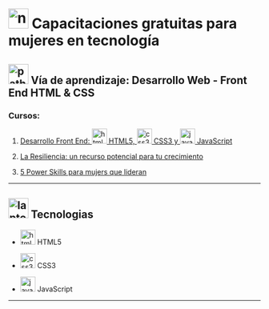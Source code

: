 # <img width="40" height="40" src="https://img.icons8.com/external-flatart-icons-flat-flatarticons/64/external-note-pad-user-interface-flatart-icons-flat-flatarticons.png" alt="note pad"/> Capacitaciones gratuitas para mujeres en tecnología

## <img width="40" height="40" src="https://img.icons8.com/clouds/40/path.png" alt="path"/> Vía de aprendizaje: Desarrollo Web - Front End HTML & CSS

### Cursos: 

1. [Desarrollo Front End: <img width="30" height="30" src="https://img.icons8.com/color/30/html-5--v1.png" alt="html5"/> HTML5, <img width="30" height="30" src="https://img.icons8.com/color/30/css3.png" alt="css3"/> CSS3 y <img width="30" height="30" src="https://img.icons8.com/color/30/javascript--v1.png" alt="javascript"/> JavaScript](https://github.com/eugenia1984/desarrollo-front-end-html-css-javascript/tree/main/01-desarrollo-front-end)

2. [La Resiliencia: un recurso potencial para tu crecimiento](https://github.com/eugenia1984/desarrollo-front-end-html-css-javascript/tree/main/02-resiliencia)

3. [5 Power Skills para mujers que lideran](https://github.com/eugenia1984/desarrollo-front-end-html-css-javascript/tree/main/03-power-skills)

---


## <img width="40" height="40" src="https://img.icons8.com/emoji/40/laptop-emoji.png" alt="laptop"/> Tecnologias


- <img width="30" height="30" src="https://img.icons8.com/color/30/html-5--v1.png" alt="html5"/> HTML5

- <img width="30" height="30" src="https://img.icons8.com/color/30/css3.png" alt="css3"/> CSS3

- <img width="30" height="30" src="https://img.icons8.com/color/30/javascript--v1.png" alt="javascript"/> JavaScript


---
